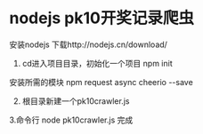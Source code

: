 # nodejs pk10开奖记录爬虫
安装nodejs 下载http://nodejs.cn/download/

1. cd进入项目目录，初始化一个项目
npm init

安装所需的模块
npm request async cheerio  --save

2. 根目录新建一个pk10crawler.js

3.命令行 node pk10crawler.js 完成

